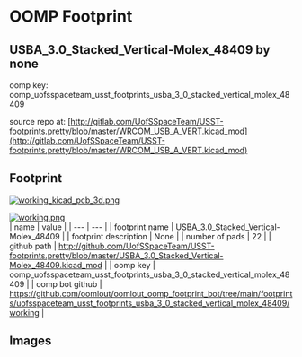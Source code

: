 # OOMP Footprint  
## USBA_3.0_Stacked_Vertical-Molex_48409  by none  
  
oomp key: oomp_uofsspaceteam_usst_footprints_usba_3_0_stacked_vertical_molex_48409  
  
source repo at: [http://gitlab.com/UofSSpaceTeam/USST-footprints.pretty/blob/master/WRCOM_USB_A_VERT.kicad_mod](http://gitlab.com/UofSSpaceTeam/USST-footprints.pretty/blob/master/WRCOM_USB_A_VERT.kicad_mod)  
## Footprint  
  
[![working_kicad_pcb_3d.png](working_kicad_pcb_3d_600.png)](working_kicad_pcb_3d.png)  
  
[![working.png](working_600.png)](working.png)  
| name | value | 
| --- | --- | 
| footprint name | USBA_3.0_Stacked_Vertical-Molex_48409 | 
| footprint description | None | 
| number of pads | 22 | 
| github path | http://github.com/UofSSpaceTeam/USST-footprints.pretty/blob/master/USBA_3.0_Stacked_Vertical-Molex_48409.kicad_mod | 
| oomp key | oomp_uofsspaceteam_usst_footprints_usba_3_0_stacked_vertical_molex_48409 | 
| oomp bot github | https://github.com/oomlout/oomlout_oomp_footprint_bot/tree/main/footprints/uofsspaceteam_usst_footprints_usba_3_0_stacked_vertical_molex_48409/working | 
## Images  
